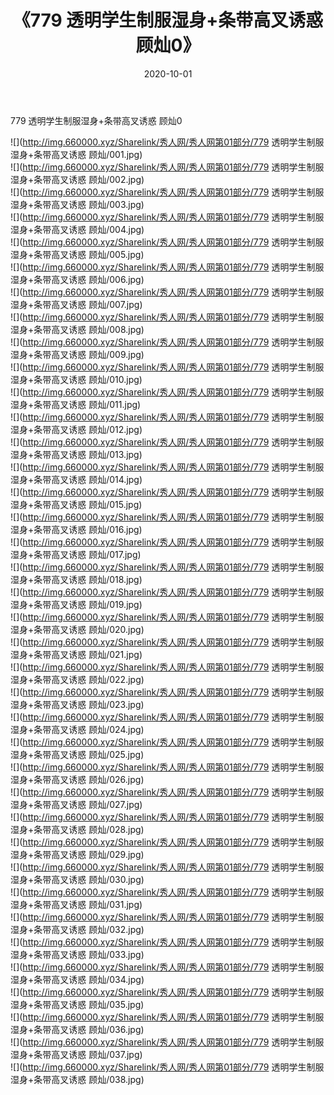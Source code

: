 ﻿---
layout: post
title:  《779 透明学生制服湿身+条带高叉诱惑 顾灿0》
date:   2020-10-01
img: http://img.660000.xyz/Sharelink/秀人网/秀人网第01部分/779 透明学生制服湿身+条带高叉诱惑 顾灿0/000.jpg
categories: [美女, 清纯, 唯美]
---

779 透明学生制服湿身+条带高叉诱惑 顾灿0

  ![](http://img.660000.xyz/Sharelink/秀人网/秀人网第01部分/779 透明学生制服湿身+条带高叉诱惑 顾灿/001.jpg) <br> ![](http://img.660000.xyz/Sharelink/秀人网/秀人网第01部分/779 透明学生制服湿身+条带高叉诱惑 顾灿/002.jpg) <br> ![](http://img.660000.xyz/Sharelink/秀人网/秀人网第01部分/779 透明学生制服湿身+条带高叉诱惑 顾灿/003.jpg) <br> ![](http://img.660000.xyz/Sharelink/秀人网/秀人网第01部分/779 透明学生制服湿身+条带高叉诱惑 顾灿/004.jpg) <br> ![](http://img.660000.xyz/Sharelink/秀人网/秀人网第01部分/779 透明学生制服湿身+条带高叉诱惑 顾灿/005.jpg) <br> ![](http://img.660000.xyz/Sharelink/秀人网/秀人网第01部分/779 透明学生制服湿身+条带高叉诱惑 顾灿/006.jpg) <br> ![](http://img.660000.xyz/Sharelink/秀人网/秀人网第01部分/779 透明学生制服湿身+条带高叉诱惑 顾灿/007.jpg) <br> ![](http://img.660000.xyz/Sharelink/秀人网/秀人网第01部分/779 透明学生制服湿身+条带高叉诱惑 顾灿/008.jpg) <br> ![](http://img.660000.xyz/Sharelink/秀人网/秀人网第01部分/779 透明学生制服湿身+条带高叉诱惑 顾灿/009.jpg) <br> ![](http://img.660000.xyz/Sharelink/秀人网/秀人网第01部分/779 透明学生制服湿身+条带高叉诱惑 顾灿/010.jpg) <br> ![](http://img.660000.xyz/Sharelink/秀人网/秀人网第01部分/779 透明学生制服湿身+条带高叉诱惑 顾灿/011.jpg) <br> ![](http://img.660000.xyz/Sharelink/秀人网/秀人网第01部分/779 透明学生制服湿身+条带高叉诱惑 顾灿/012.jpg) <br> ![](http://img.660000.xyz/Sharelink/秀人网/秀人网第01部分/779 透明学生制服湿身+条带高叉诱惑 顾灿/013.jpg) <br> ![](http://img.660000.xyz/Sharelink/秀人网/秀人网第01部分/779 透明学生制服湿身+条带高叉诱惑 顾灿/014.jpg) <br> ![](http://img.660000.xyz/Sharelink/秀人网/秀人网第01部分/779 透明学生制服湿身+条带高叉诱惑 顾灿/015.jpg) <br> ![](http://img.660000.xyz/Sharelink/秀人网/秀人网第01部分/779 透明学生制服湿身+条带高叉诱惑 顾灿/016.jpg) <br> ![](http://img.660000.xyz/Sharelink/秀人网/秀人网第01部分/779 透明学生制服湿身+条带高叉诱惑 顾灿/017.jpg) <br> ![](http://img.660000.xyz/Sharelink/秀人网/秀人网第01部分/779 透明学生制服湿身+条带高叉诱惑 顾灿/018.jpg) <br> ![](http://img.660000.xyz/Sharelink/秀人网/秀人网第01部分/779 透明学生制服湿身+条带高叉诱惑 顾灿/019.jpg) <br> ![](http://img.660000.xyz/Sharelink/秀人网/秀人网第01部分/779 透明学生制服湿身+条带高叉诱惑 顾灿/020.jpg) <br> ![](http://img.660000.xyz/Sharelink/秀人网/秀人网第01部分/779 透明学生制服湿身+条带高叉诱惑 顾灿/021.jpg) <br> ![](http://img.660000.xyz/Sharelink/秀人网/秀人网第01部分/779 透明学生制服湿身+条带高叉诱惑 顾灿/022.jpg) <br> ![](http://img.660000.xyz/Sharelink/秀人网/秀人网第01部分/779 透明学生制服湿身+条带高叉诱惑 顾灿/023.jpg) <br> ![](http://img.660000.xyz/Sharelink/秀人网/秀人网第01部分/779 透明学生制服湿身+条带高叉诱惑 顾灿/024.jpg) <br> ![](http://img.660000.xyz/Sharelink/秀人网/秀人网第01部分/779 透明学生制服湿身+条带高叉诱惑 顾灿/025.jpg) <br> ![](http://img.660000.xyz/Sharelink/秀人网/秀人网第01部分/779 透明学生制服湿身+条带高叉诱惑 顾灿/026.jpg) <br> ![](http://img.660000.xyz/Sharelink/秀人网/秀人网第01部分/779 透明学生制服湿身+条带高叉诱惑 顾灿/027.jpg) <br> ![](http://img.660000.xyz/Sharelink/秀人网/秀人网第01部分/779 透明学生制服湿身+条带高叉诱惑 顾灿/028.jpg) <br> ![](http://img.660000.xyz/Sharelink/秀人网/秀人网第01部分/779 透明学生制服湿身+条带高叉诱惑 顾灿/029.jpg) <br> ![](http://img.660000.xyz/Sharelink/秀人网/秀人网第01部分/779 透明学生制服湿身+条带高叉诱惑 顾灿/030.jpg) <br> ![](http://img.660000.xyz/Sharelink/秀人网/秀人网第01部分/779 透明学生制服湿身+条带高叉诱惑 顾灿/031.jpg) <br> ![](http://img.660000.xyz/Sharelink/秀人网/秀人网第01部分/779 透明学生制服湿身+条带高叉诱惑 顾灿/032.jpg) <br> ![](http://img.660000.xyz/Sharelink/秀人网/秀人网第01部分/779 透明学生制服湿身+条带高叉诱惑 顾灿/033.jpg) <br> ![](http://img.660000.xyz/Sharelink/秀人网/秀人网第01部分/779 透明学生制服湿身+条带高叉诱惑 顾灿/034.jpg) <br> ![](http://img.660000.xyz/Sharelink/秀人网/秀人网第01部分/779 透明学生制服湿身+条带高叉诱惑 顾灿/035.jpg) <br> ![](http://img.660000.xyz/Sharelink/秀人网/秀人网第01部分/779 透明学生制服湿身+条带高叉诱惑 顾灿/036.jpg) <br> ![](http://img.660000.xyz/Sharelink/秀人网/秀人网第01部分/779 透明学生制服湿身+条带高叉诱惑 顾灿/037.jpg) <br> ![](http://img.660000.xyz/Sharelink/秀人网/秀人网第01部分/779 透明学生制服湿身+条带高叉诱惑 顾灿/038.jpg) <br>
